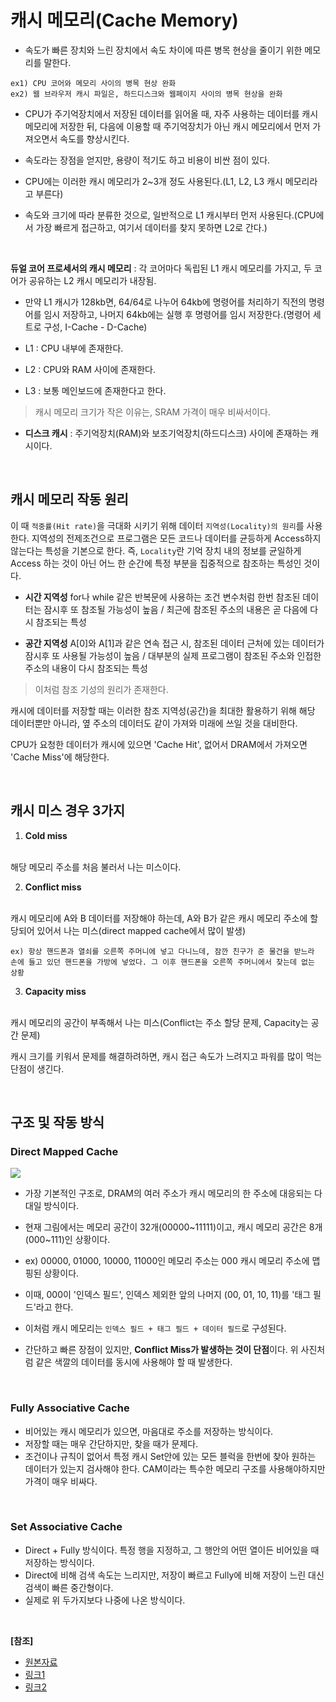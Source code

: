# 캐시 메모리(Cache Memory)
* 속도가 빠른 장치와 느린 장치에서 속도 차이에 따른 병목 현상을 줄이기 위한 메모리를 말한다.

``` 
ex1) CPU 코어와 메모리 사이의 병목 현상 완화
ex2) 웹 브라우저 캐시 파일은, 하드디스크와 웹페이지 사이의 병목 현상을 완화
```

* CPU가 주기억장치에서 저장된 데이터를 읽어올 때, 자주 사용하는 데이터를 캐시메모리에 저장한 뒤, 다음에 이용할 때 주기억장치가 아닌 캐시 메모리에서 먼저 가져오면서 속도를 향상시킨다.

* 속도라는 장점을 얻지만, 용량이 적기도 하고 비용이 비싼 점이 있다.

* CPU에는 이러한 캐시 메모리가 2~3개 정도 사용된다.(L1, L2, L3 캐시 메모리라고 부른다)

* 속도와 크기에 따라 분류한 것으로, 일반적으로 L1 캐시부터 먼저 사용된다.(CPU에서 가장 빠르게 접근하고, 여기서 데이터를 찾지 못하면 L2로 간다.)

<br/>

**듀얼 코어 프로세서의 캐시 메모리** : 각 코어마다 독립된 L1 캐시 메모리를 가지고, 두 코어가 공유하는 L2 캐시 메모리가 내장됨.

* 만약 L1 캐시가 128kb면, 64/64로 나누어 64kb에 명령어를 처리하기 직전의 명령어를 임시 저장하고, 나머지 64kb에는 실행 후 명령어를 임시 저장한다.(명령어 세트로 구성, I-Cache - D-Cache)

* L1 : CPU 내부에 존재한다.
* L2 : CPU와 RAM 사이에 존재한다.
* L3 : 보통 메인보드에 존재한다고 한다.

> 캐시 메모리 크기가 작은 이유는, SRAM 가격이 매우 비싸서이다.

* **디스크 캐시** : 주기억장치(RAM)와 보조기억장치(하드디스크) 사이에 존재하는 캐시이다.

<br/>

## 캐시 메모리 작동 원리
이 때 `적중률(Hit rate)`을 극대화 시키기 위해 데이터 `지역성(Locality)의 원리`를 사용한다. 지역성의 전제조건으로 프로그램은 모든 코드나 데이터를 균등하게 Access하지 않는다는 특성을 기본으로 한다. 즉, `Locality`란 기억 장치 내의 정보를 균일하게 Access 하는 것이 아닌 어느 한 순간에 특정 부분을 집중적으로 참조하는 특성인 것이다.

* **시간 지역성**
for나 while 같은 반복문에 사용하는 조건 변수처럼 한번 참조된 데이터는 잠시후 또 참조될 가능성이 높음 / 최근에 참조된 주소의 내용은 곧 다음에 다시 참조되는 특성

* **공간 지역성**
A[0]와 A[1]과 같은 연속 접근 시, 참조된 데이터 근처에 있는 데이터가 잠시후 또 사용될 가능성이 높음 / 대부분의 실제 프로그램이 참조된 주소와 인접한 주소의 내용이 다시 참조되는 특성

> 이처럼 참조 기성의 원리가 존재한다.

캐시에 데이터를 저장할 때는 이러한 참조 지역성(공간)을 최대한 활용하기 위해 해당 데이터뿐만 아니라, 옆 주소의 데이터도 같이 가져와 미래에 쓰일 것을 대비한다.

CPU가 요청한 데이터가 캐시에 있으면 'Cache Hit', 없어서 DRAM에서 가져오면 'Cache Miss'에 해당한다.

<br/>

## 캐시 미스 경우 3가지

1. **Cold miss**
<br/>
해당 메모리 주소를 처음 불러서 나는 미스이다.

2. **Conflict miss**
<br/>
캐시 메모리에 A와 B 데이터를 저장해야 하는데, A와 B가 같은 캐시 메모리 주소에 할당되어 있어서 나는 미스(direct mapped cache에서 많이 발생)

```
ex) 항상 핸드폰과 열쇠를 오른쪽 주머니에 넣고 다니느데, 잠깐 친구가 준 물건을 받느라
손에 들고 있던 핸드폰을 가방에 넣었다. 그 이후 핸드폰을 오른쪽 주머니에서 찾는데 없는 상황
```

3. **Capacity miss**
<br/>
캐시 메모리의 공간이 부족해서 나는 미스(Conflict는 주소 할당 문제, Capacity는 공간 문제)

캐시 크기를 키워서 문제를 해결하려하면, 캐시 접근 속도가 느려지고 파워를 많이 먹는 단점이 생긴다.

<br/>

## 구조 및 작동 방식
### Direct Mapped Cache

![](https://file.namu.moe/file/8bc9e381797334eb33da66e3ba501be191171b1c5abb113ab52fed45a20084b1c8d2eb5a0ba399d67b38a9d5990b5d5a)

* 가장 기본적인 구조로, DRAM의 여러 주소가 캐시 메모리의 한 주소에 대응되는 다대일 방식이다.

* 현재 그림에서는 메모리 공간이 32개(00000~11111)이고, 캐시 메모리 공간은 8개(000~111)인 상황이다.

* ex) 00000, 01000, 10000, 11000인 메모리 주소는 000 캐시 메모리 주소에 맵핑된 상황이다.

* 이때, 000이 '인덱스 필드', 인덱스 제외한 앞의 나머지 (00, 01, 10, 11)를 '태그 필드'라고 한다.

* 이처럼 캐시 메모리는 `인덱스 필드 + 태그 필드 + 데이터 필드`로 구성된다.

* 간단하고 빠른 장점이 있지만, **Conflict Miss가 발생하는 것이 단점**이다. 위 사진처럼 같은 색깔의 데이터를 동시에 사용해야 할 때 발생한다.

<br/>

### Fully Associative Cache
* 비어있는 캐시 메모리가 있으면, 마음대로 주소를 저장하는 방식이다.
* 저장할 때는 매우 간단하지만, 찾을 때가 문제다.
* 조건이나 규칙이 없어서 특정 캐시 Set안에 있는 모든 블럭을 한번에 찾아 원하는 데이터가 있는지 검사해야 한다. CAM이라는 특수한 메모리 구조를 사용해야하지만 가격이 매우 비싸다.

<br/>

### Set Associative Cache
* Direct + Fully 방식이다. 특정 행을 지정하고, 그 행안의 어떤 열이든 비어있을 때 저장하는 방식이다.
* Direct에 비해 검색 속도는 느리지만, 저장이 빠르고 Fully에 비해 저장이 느린 대신 검색이 빠른 중간형이다.
* 실제로 위 두가지보다 나중에 나온 방식이다.

<br/>

**[참조]**
* [원본자료](https://gyoogle.dev/blog/computer-science/computer-architecture/%EC%BA%90%EC%8B%9C%20%EB%A9%94%EB%AA%A8%EB%A6%AC.html)
* [링크1](https://it.donga.com/215/)
* [링크2](https://namu.moe/w/%EC%BA%90%EC%8B%9C%20%EB%A9%94%EB%AA%A8%EB%A6%AC)
